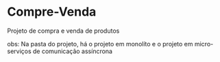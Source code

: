 # Compre-Venda
Projeto de compra e venda de produtos

obs: Na pasta do projeto, há o projeto em monolíto
e o projeto em micro-serviços de comunicação assíncrona 
